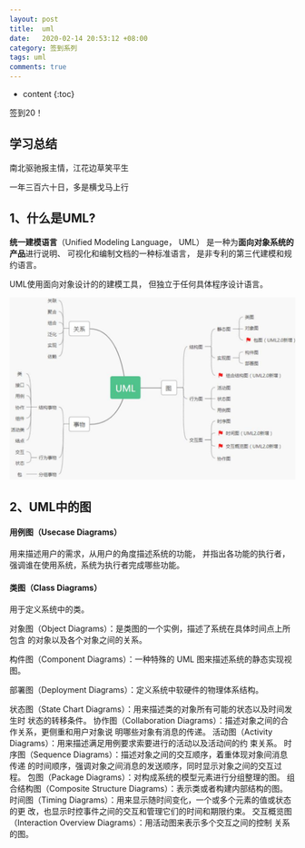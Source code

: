 ```yaml
---
layout: post
title:  uml
date:   2020-02-14 20:53:12 +08:00
category: 签到系列
tags: uml
comments: true
---
```


* content
{:toc}



签到20！



## 学习总结

南北驱驰报主情，江花边草笑平生

 一年三百六十日，多是横戈马上行

## 1、什么是UML?

**统一建模语言**（Unified Modeling Language， UML） 是一种为**面向对象系统的产品**进行说明、 可视化和编制文档的一种标准语言， 是非专利的第三代建模和规约语言。

UML使用面向对象设计的的建模工具， 但独立于任何具体程序设计语言。

![](https://raw.githubusercontent.com/qiuyadongsite/qiuyadongsite.github.io/master/_posts/images/uml2.png)



## 2、UML中的图

#### 用例图（Usecase Diagrams）

用来描述用户的需求，从用户的角度描述系统的功能， 并指出各功能的执行者，强调谁在使用系统，系统为执行者完成哪些功能。

#### 类图（Class Diagrams）

用于定义系统中的类。

对象图（Object Diagrams）：是类图的一个实例，描述了系统在具体时间点上所包含 的对象以及各个对象之间的关系。

构件图（Component Diagrams）：一种特殊的 UML 图来描述系统的静态实现视图。

 部署图（Deployment Diagrams）：定义系统中软硬件的物理体系结构。

 状态图（State Chart Diagrams）：用来描述类的对象所有可能的状态以及时间发生时 状态的转移条件。 协作图（Collaboration Diagrams）：描述对象之间的合作关系，更侧重和用户对象说 明哪些对象有消息的传递。 活动图（Activity Diagrams）：用来描述满足用例要求索要进行的活动以及活动间的约 束关系。    时序图（Sequence Diagrams）：描述对象之间的交互顺序，着重体现对象间消息传递 的时间顺序，强调对象之间消息的发送顺序，同时显示对象之间的交互过程。 包图（Package Diagrams）：对构成系统的模型元素进行分组整理的图。 组合结构图（Composite Structure Diagrams）：表示类或者构建内部结构的图。 时间图（Timing Diagrams）：用来显示随时间变化，一个或多个元素的值或状态的更 改，也显示时控事件之间的交互和管理它们的时间和期限约束。 交互概览图（Interaction Overview Diagrams）：用活动图来表示多个交互之间的控制 关系的图。    
